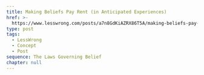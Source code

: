```yaml
---
title: Making Beliefs Pay Rent (in Anticipated Experiences)
href: >-
  https://www.lesswrong.com/posts/a7n8GdKiAZRX86T5A/making-beliefs-pay-rent-in-anticipated-experiences
type: post
tags:
  - LessWrong
  - Concept
  - Post
sequence: The Laws Governing Belief
chapter: null
---
```


